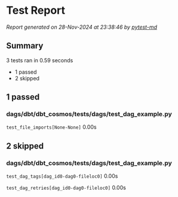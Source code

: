 # Test Report

*Report generated on 28-Nov-2024 at 23:38:46 by [pytest-md]*

[pytest-md]: https://github.com/hackebrot/pytest-md

## Summary

3 tests ran in 0.59 seconds

- 1 passed
- 2 skipped

## 1 passed

### dags/dbt/dbt_cosmos/tests/dags/test_dag_example.py

`test_file_imports[None-None]` 0.00s

## 2 skipped

### dags/dbt/dbt_cosmos/tests/dags/test_dag_example.py

`test_dag_tags[dag_id0-dag0-fileloc0]` 0.00s

`test_dag_retries[dag_id0-dag0-fileloc0]` 0.00s
